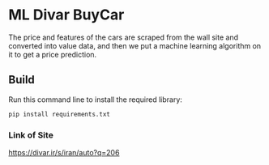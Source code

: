 # ML Divar BuyCar
The price and features of the cars are scraped from the wall site and converted into value data, and then we put a machine learning algorithm on it to get a price prediction.

## Build
Run this command line to install the required library:
```bash
pip install requirements.txt
```

### Link of Site
https://divar.ir/s/iran/auto?q=206

